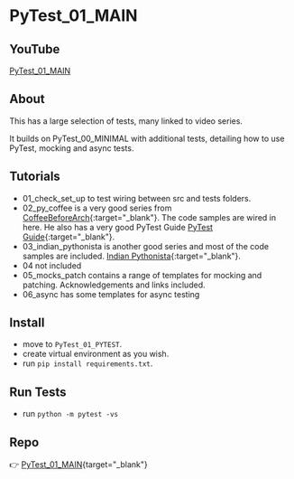 # PyTest_01_MAIN


## YouTube

[PyTest_01_MAIN](https://youtu.be/fqZ2y0Oxu_k)


## About

This has a large selection of tests, many linked to video series. 

It builds on PyTest_00_MINIMAL with additional tests, detailing how to use PyTest, mocking and async tests.

## Tutorials

- 01_check_set_up to test wiring between src and tests folders.
- 02_py_coffee is a very good series from [CoffeeBeforeArch](https://www.youtube.com/playlist?list=PLxNPSjHT5qvuZ_JT1bknzrS8YqLiMjNpS){:target="_blank"}. The code samples are wired in here. He also has a very good PyTest Guide [PyTest Guide](https://github.com/CoffeeBeforeArch/pytest_guide){:target="_blank"}.
- 03_indian_pythonista is another good series and most of the code samples are included. [Indian Pythonista](https://www.youtube.com/playlist?list=PLyb_C2HpOQSBWGekd7PfhHnb9GnqDgrxS){:target="_blank"}.
- 04 not included
- 05_mocks_patch contains a range of templates for mocking and patching. Acknowledgements and links included.
- 06_async has some templates for async testing

## Install 

- move to `PyTest_01_PYTEST`.
- create virtual environment as you wish.
- run `pip install requirements.txt`.

## Run Tests

- run `python -m pytest -vs`

## Repo

👉 [PyTest_01_MAIN](https://github.com/Python-Test-Engineer/PYTHON-TEST-FRAMEWORK/tree/main/PyTest_01_MAIN){target="_blank"}
